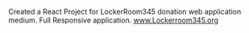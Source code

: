 Created a React Project for LockerRoom345 donation web application medium.
Full Responsive application.
www.Lockerroom345.org
